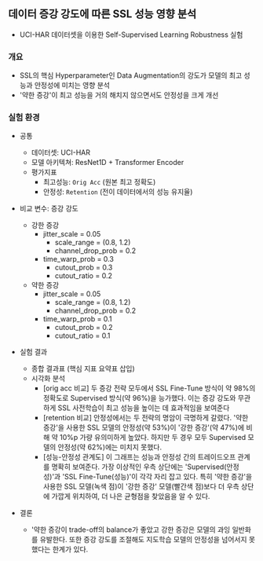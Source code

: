 ## 데이터 증강 강도에 따른 SSL 성능 영향 분석
- UCI-HAR 데이터셋을 이용한 Self-Supervised Learning Robustness 실험

### 개요
- SSL의 핵심 Hyperparameter인 Data Augmentation의 강도가 모델의 최고 성능과 안정성에 미치는 영향 분석
- '약한 증강'이 최고 성능을 거의 해치지 않으면서도 안정성을 크게 개선

### 실험 환경
- 공통
	- 데이터셋: UCI-HAR
	- 모델 아키텍쳐: ResNet1D + Transformer Encoder
	- 평가지표
		- 최고성능: `Orig Acc` (원본 최고 정확도)
		- 안정성: `Retention` (전이 데이터에서의 성능 유지율)

- 비교 변수: 증강 강도
	- 강한 증강
		- jitter_scale = 0.05
    		- scale_range = (0.8, 1.2)
    		- channel_drop_prob = 0.2
		- time_warp_prob = 0.3  
    		- cutout_prob = 0.3  
    		- cutout_ratio = 0.2  
	- 약한 증강
		- jitter_scale = 0.05
    		- scale_range = (0.8, 1.2)
    		- channel_drop_prob = 0.2
		- time_warp_prob = 0.1  
    		- cutout_prob = 0.2  
    		- cutout_ratio = 0.1  

- 실험 결과
	- 종합 결과표
		(핵심 지표 요약표 삽입)
	- 시각화 분석
		- [orig acc 비교]
			두 증강 전략 모두에서 SSL Fine-Tune 방식이 약 98%의 정확도로 Supervised 방식(약 96%)을 능가했다. 이는 증강 강도와 무관하게 SSL 사전학습이 최고 성능을 높이는 데 효과적임을 보여준다
		- [retention 비교]
			안정성에서는 두 전략의 명암이 극명하게 갈렸다. '약한 증강'을 사용한 SSL 모델의 안정성(약 53%)이 '강한 증강'(약 47%)에 비해 약 10%p 가량 유의미하게 높았다. 하지만 두 경우 모두 Supervised 모델의 안정성(약 62%)에는 미치지 못했다.
		- [성능-안정성 관계도]
			이 그래프는 성능과 안정성 간의 트레이드오프 관계를 명확히 보여준다. 가장 이상적인 우측 상단에는 'Supervised(안정성)'과 'SSL Fine-Tune(성능)'이 각각 자리 잡고 있다. 특히 '약한 증강'을 사용한 SSL 모델(녹색 점)이 '강한 증강' 모델(빨간색 점)보다 더 우측 상단에 가깝게 위치하여, 더 나은 균형점을 찾았음을 알 수 있다.

- 결론
	- '약한 증강이 trade-off의 balance가 좋았고 강한 증강은 모델의 과잉 일반화를 유발한다. 또한 증강 강도를 조절해도 지도학습 모델의 안정성을 넘어서지 못했다는
	  한계가 있다. 
